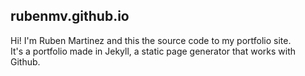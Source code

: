 rubenmv.github.io
-----------------

Hi! I'm Ruben Martinez and this the source code to my portfolio site.<br>
It's a portfolio made in Jekyll, a static page generator that works with Github.
